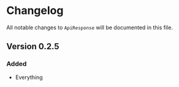 # Changelog

All notable changes to `ApiResponse` will be documented in this file.

## Version 0.2.5

### Added
- Everything
